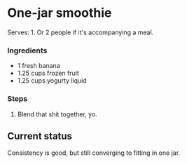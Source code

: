 # One-jar smoothie

Serves: 1. Or 2 people if it's accompanying a meal.

### Ingredients

* 1 fresh banana
* 1.25 cups frozen fruit
* 1.25 cups yogurty liquid

### Steps

1. Blend that shit together, yo.

## Current status

Consistency is good, but still
converging to fitting in one jar.
